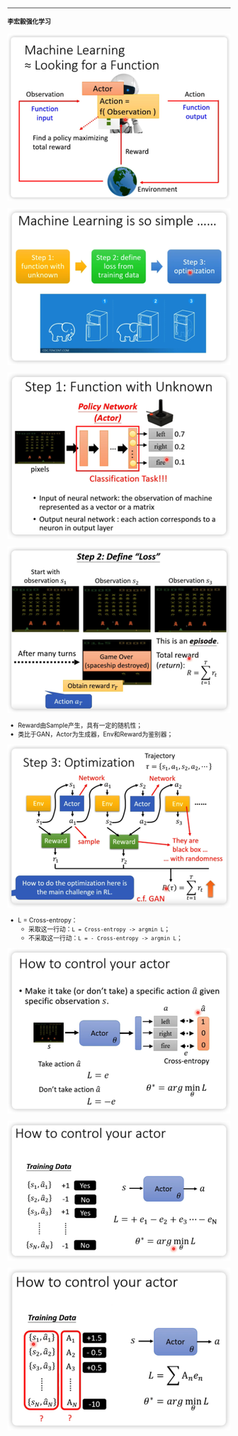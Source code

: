 

####  

------

#### 李宏毅强化学习



![image-20220902213057100](%E5%BC%BA%E5%8C%96%E5%AD%A6%E4%B9%A0.assets/image-20220902213057100.png)

![image-20220902213741453](%E5%BC%BA%E5%8C%96%E5%AD%A6%E4%B9%A0.assets/image-20220902213741453.png)

![image-20220902213925064](%E5%BC%BA%E5%8C%96%E5%AD%A6%E4%B9%A0.assets/image-20220902213925064.png)

![image-20220902214407934](%E5%BC%BA%E5%8C%96%E5%AD%A6%E4%B9%A0.assets/image-20220902214407934.png)

- Reward由Sample产生，具有一定的随机性；
- 类比于GAN，Actor为生成器，Env和Reward为鉴别器；

![image-20220902222354872](%E5%BC%BA%E5%8C%96%E5%AD%A6%E4%B9%A0.assets/image-20220902222354872.png)

- L = Cross-entropy：
    - 采取这一行动：`L = Cross-entropy -> argmin L`；
    - 不采取这一行动：`L = - Cross-entropy -> argmin L`；

![image-20220902223143367](%E5%BC%BA%E5%8C%96%E5%AD%A6%E4%B9%A0.assets/image-20220902223143367.png)

![image-20220902223417554](%E5%BC%BA%E5%8C%96%E5%AD%A6%E4%B9%A0.assets/image-20220902223622193.png)

![image-20220902223832623](%E5%BC%BA%E5%8C%96%E5%AD%A6%E4%B9%A0.assets/image-20220902223832623.png)


